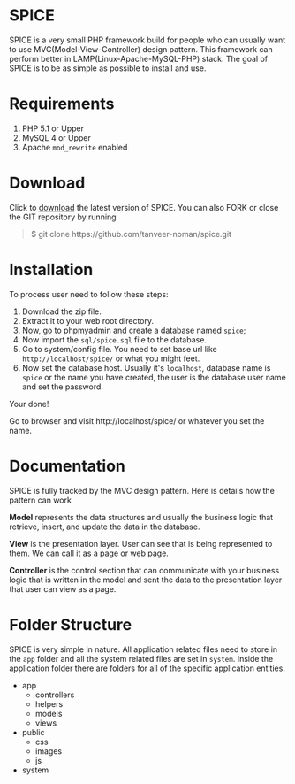SPICE
=====

SPICE is a very small PHP framework build for people who can usually want to use MVC(Model-View-Controller) design pattern. This framework can perform better in LAMP(Linux-Apache-MySQL-PHP) stack. The goal of SPICE is to be as simple as possible to install and use. 

Requirements
============

1. PHP 5.1 or Upper
2. MySQL 4 or Upper
3. Apache `mod_rewrite` enabled

Download
========

Click to <a href="https://github.com/tanveer-noman/spice/archive/master.zip" title="Download SPICE">download</a> the latest version of SPICE. You can also FORK or close the GIT repository by running

<blockquote>$ git clone https://github.com/tanveer-noman/spice.git</blockquote>

Installation
============

To process user need to follow these steps: 

1. Download the zip file.
2. Extract it to your web root directory.
3. Now, go to phpmyadmin and create a database named `spice`; 
4. Now import the `sql/spice.sql` file to the database.
5. Go to system/config file. You need to set base url like `http://localhost/spice/` or what you might feet.
6. Now set the database host. Usually it's `localhost`, database name is `spice` or the name you have created, the user is the database user name and set the password. 

Your done!

Go to browser and visit http://localhost/spice/ or whatever you set the name.

Documentation
=============

SPICE is fully tracked by the MVC design pattern. Here is details how the pattern can work

<strong>Model</strong> represents the data structures and usually the business logic that retrieve, insert, and update the data in the database. 

<strong>View</strong> is the presentation layer. User can see that is being represented to them. We can call it as a page or web page.

<strong>Controller</strong> is the control section that can communicate with your business logic that is written in the model and sent the data to the presentation layer that user can view as a page. 

Folder Structure
================

SPICE is very simple in nature. All application related files need to store in the `app` folder and all the system related files are set in `system`. Inside the application folder there are folders for all of the specific application entities.

<ul>
	<li>app
		<ul>
			<li>controllers</li>
			<li>helpers</li>
			<li>models</li>
			<li>views</li>
		</ul>
	</li>
	<li>public
		<ul>
			<li>css</li>
			<li>images</li>
			<li>js</li>
		</ul>
	</li>
	<li>system</li>
</ul>
